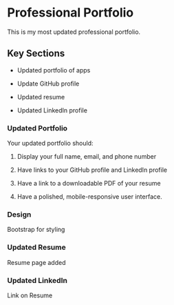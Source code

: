# Professional Portfolio

This is my most updated professional portfolio.


## Key Sections

* Updated portfolio of apps

* Update GitHub profile

* Updated resume

* Updated LinkedIn profile


### Updated Portfolio

Your updated portfolio should:

1. Display your full name, email, and phone number

2. Have links to your GitHub profile and LinkedIn profile

3. Have a link to a downloadable PDF of your resume



5. Have a polished, mobile-responsive user interface.


### Design

Bootstrap for styling


### Updated Resume 
Resume page added


### Updated LinkedIn 
Link on Resume
